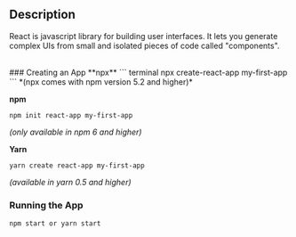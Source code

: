 ## Description
React is javascript library for building user interfaces.
It lets you generate complex UIs from small and isolated pieces of code called "components".
</hr></br>
### Creating an App 
   **npx** 
``` terminal
npx create-react-app my-first-app   
```
*(npx comes with npm version 5.2 and higher)*

**npm**
``` terminal
npm init react-app my-first-app
```
*(only available in npm 6 and higher)*

**Yarn**
``` terminal
yarn create react-app my-first-app
```
*(available in yarn 0.5 and higher)*

### Running the App
 ``` terminal 
 npm start or yarn start
 ```
